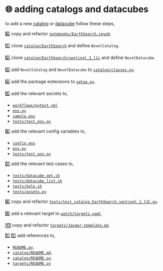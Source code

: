 # 🌐 adding catalogs and datacubes

to add a new [catalog](../catalog/) or [datacube](../datacube/) follow these steps,

0️⃣ copy and refactor [`notebooks/EarthSearch.ipynb`](../../notebooks/EarthSearch.ipynb).

1️⃣ clone [`catalog/EarthSearch`](../catalog/EarthSearch/) and define `NovelCatalog`.

2️⃣ clone [`catalog/EarthSearch/sentinel_2_l1c`](../catalog/EarthSearch/sentinel_2_l1c/) and define `NovelDatacube`.

3️⃣ add `NovelCatalog` and `NovelDatacube` to [`catalog/classes.py`](../catalog/classes.py).

4️⃣ add the package extensions to [`setup.py`](../../setup.py).

5️⃣ add the relevant secrets to,
- [`workflows/pytest.yml`](../../.github/workflows/pytest.yml)
- [`env.py`](../../blue_geo/env.py)
- [`sample.env`](../../blue_geo/sample.env)
- [`tests/test_env.py`](../../blue_geo/tests/test_env.py)

6️⃣ add the relevant config variables to,
- [`config.env`](../../blue_geo/config.env)
- [`env.py`](../../blue_geo/env.py)
- [`tests/test_env.py`](../../blue_geo/tests/test_env.py)

7️⃣ add the relevant test cases to,
- [`tests/datacube_get.sh`](../../blue_geo/.abcli/tests/datacube_get.sh)
- [`tests/datacube_list.sh`](../../blue_geo/.abcli/tests/datacube_list.sh)
- [`tests/help.sh`](../../blue_geo/.abcli/tests/help.sh)
- [`tests/assets.py`](../../blue_geo/tests/assets.py)

8️⃣ copy and refactor [`tests/test_catalog_EarthSearch_sentinel_1_l1C.py`](../../blue_geo/tests/test_catalog_EarthSearch_sentinel_1_l1C.py).

9️⃣ add a relevant target to [`watch/targets.yaml`](../../blue_geo/watch/targets.yaml).

🔟 copy and refactor [`targets/Jasper-template.md`](../../blue_geo/watch/targets/Jasper-template.md).

1️⃣ 1️⃣ add references to,
- [`README.py`](../../blue_geo/README.py).
- [`catalog/README.md`](../../blue_geo/catalog/README.md).
- [`catalog/README.py`](../../blue_geo/catalog/README.py).
- [`targets/README.py`](../../blue_geo/watch/targets/README.py)